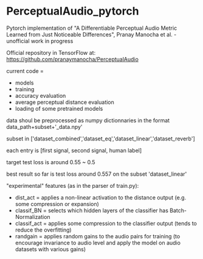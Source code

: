 # PerceptualAudio_pytorch

Pytorch implementation of "A Differentiable Perceptual Audio Metric Learned from Just Noticeable Differences", Pranay Manocha et al. - unofficial work in progress

Official repository in TensorFlow at: https://github.com/pranaymanocha/PerceptualAudio

current code =
* models
* training
* accuracy evaluation
* average perceptual distance evaluation
* loading of some pretrained models

data shoul be preprocessed as numpy dictionnaries in the format data_path+subset+'_data.npy'

subset in ['dataset_combined','dataset_eq','dataset_linear','dataset_reverb']

each entry is [first signal, second signal, human label]

target test loss is around 0.55 ~ 0.5

best result so far is test loss around 0.557 on the subset 'dataset_linear'

"experimental" features (as in the parser of train.py):
* dist_act = applies a non-linear activation to the distance output (e.g. some compression or expansion)
* classif_BN = selects which hidden layers of the classifier has Batch-Normalization
* classif_act = applies some compression to the classifier output (tends to reduce the overfitting)
* randgain = applies random gains to the audio pairs for training (to encourage invariance to audio level and apply the model on audio datasets with various gains)



